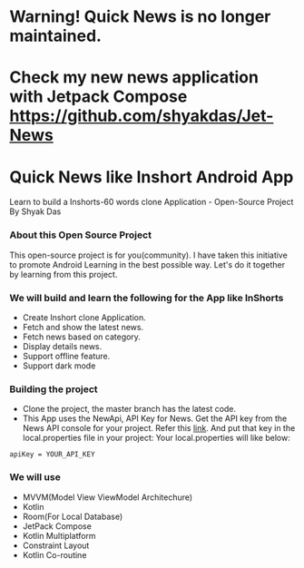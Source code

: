 # Warning! Quick News is no longer maintained.

# Check my new news application with Jetpack Compose https://github.com/shyakdas/Jet-News


# Quick News like Inshort Android App

Learn to build a Inshorts-60 words clone Application  - Open-Source Project By Shyak Das

### About this Open Source Project
This open-source project is for you(community). I have taken this initiative to promote Android Learning in the best possible way. Let's do it together by learning from this project.

### We will build and learn the following for the App like InShorts
* Create Inshort clone Application.
* Fetch and show the latest news.
* Fetch news based on category.
* Display details news.
* Support offline feature.
* Support dark mode

### Building the project
* Clone the project, the master branch has the latest code.
* This App uses the NewApi, API Key for News. Get the API key from the News API console for your project. Refer this [link](https://newsapi.org/). And put that key in the local.properties file in your project: Your local.properties will like below:
```
apiKey = YOUR_API_KEY
```

### We will use
* MVVM(Model View ViewModel Architechure)
* Kotlin
* Room(For Local Database)
* JetPack Compose
* Kotlin Multiplatform
* Constraint Layout
* Kotlin Co-routine
